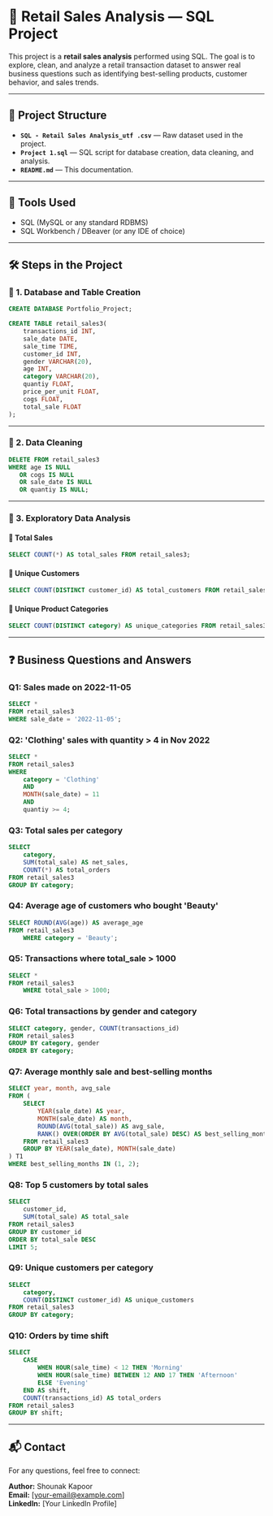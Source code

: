 
# 🛒 Retail Sales Analysis — SQL Project

This project is a **retail sales analysis** performed using SQL. The goal is to explore, clean, and analyze a retail transaction dataset to answer real business questions such as identifying best-selling products, customer behavior, and sales trends.

---

## 📁 Project Structure

- **`SQL - Retail Sales Analysis_utf .csv`** — Raw dataset used in the project.
- **`Project 1.sql`** — SQL script for database creation, data cleaning, and analysis.
- **`README.md`** — This documentation.

---

## 🧰 Tools Used

- SQL (MySQL or any standard RDBMS)
- SQL Workbench / DBeaver (or any IDE of choice)

---

## 🛠️ Steps in the Project

### 🔹 1. Database and Table Creation

```sql
CREATE DATABASE Portfolio_Project;

CREATE TABLE retail_sales3(
	transactions_id INT,
	sale_date DATE,
	sale_time TIME,
	customer_id INT,
	gender VARCHAR(20),
	age INT,
	category VARCHAR(20),
	quantiy FLOAT,
	price_per_unit FLOAT,
	cogs FLOAT,
	total_sale FLOAT
);
```

---

### 🔹 2. Data Cleaning

```sql
DELETE FROM retail_sales3
WHERE age IS NULL
   OR cogs IS NULL
   OR sale_date IS NULL
   OR quantiy IS NULL;
```

---

### 🔹 3. Exploratory Data Analysis

#### 🔸 Total Sales

```sql
SELECT COUNT(*) AS total_sales FROM retail_sales3;
```

#### 🔸 Unique Customers

```sql
SELECT COUNT(DISTINCT customer_id) AS total_customers FROM retail_sales3;
```

#### 🔸 Unique Product Categories

```sql
SELECT COUNT(DISTINCT category) AS unique_categories FROM retail_sales3;
```

---

## ❓ Business Questions and Answers

### Q1: Sales made on 2022-11-05

```sql
SELECT *
FROM retail_sales3
WHERE sale_date = '2022-11-05';
```

### Q2: 'Clothing' sales with quantity > 4 in Nov 2022

```sql
SELECT *
FROM retail_sales3
WHERE
	category = 'Clothing'
	AND
	MONTH(sale_date) = 11
	AND
	quantiy >= 4;
```

### Q3: Total sales per category

```sql
SELECT
	category,
	SUM(total_sale) AS net_sales,
	COUNT(*) AS total_orders
FROM retail_sales3
GROUP BY category;
```

### Q4: Average age of customers who bought 'Beauty'

```sql
SELECT ROUND(AVG(age)) AS average_age
FROM retail_sales3
	WHERE category = 'Beauty';
```

### Q5: Transactions where total_sale > 1000

```sql
SELECT *
FROM retail_sales3
	WHERE total_sale > 1000;
```

### Q6: Total transactions by gender and category

```sql
SELECT category, gender, COUNT(transactions_id)
FROM retail_sales3
GROUP BY category, gender
ORDER BY category;
```

### Q7: Average monthly sale and best-selling months

```sql
SELECT year, month, avg_sale
FROM (
	SELECT
		YEAR(sale_date) AS year,
		MONTH(sale_date) AS month,
		ROUND(AVG(total_sale)) AS avg_sale,
		RANK() OVER(ORDER BY AVG(total_sale) DESC) AS best_selling_months
	FROM retail_sales3
	GROUP BY YEAR(sale_date), MONTH(sale_date)
) T1
WHERE best_selling_months IN (1, 2);
```

### Q8: Top 5 customers by total sales

```sql
SELECT
	customer_id,
	SUM(total_sale) AS total_sale
FROM retail_sales3
GROUP BY customer_id
ORDER BY total_sale DESC
LIMIT 5;
```

### Q9: Unique customers per category

```sql
SELECT
	category,
	COUNT(DISTINCT customer_id) AS unique_customers
FROM retail_sales3
GROUP BY category;
```

### Q10: Orders by time shift

```sql
SELECT 
	CASE
		WHEN HOUR(sale_time) < 12 THEN 'Morning'
		WHEN HOUR(sale_time) BETWEEN 12 AND 17 THEN 'Afternoon'
		ELSE 'Evening'
	END AS shift,
	COUNT(transactions_id) AS total_orders
FROM retail_sales3
GROUP BY shift;
```

---

## 📬 Contact

For any questions, feel free to connect:

**Author:** Shounak Kapoor  
**Email:** [your-email@example.com]  
**LinkedIn:** [Your LinkedIn Profile]  
